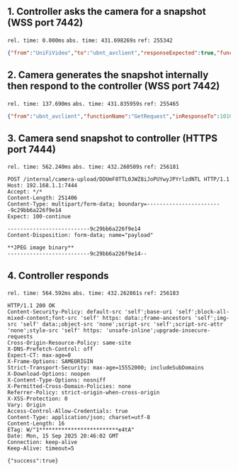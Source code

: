 
## 1. Controller asks the camera for a snapshot (WSS port 7442)

`rel. time: 0.000ms`
`abs. time: 431.698269s`
`ref: 255342`

```json
{"from":"UniFiVideo","to":"ubnt_avclient","responseExpected":true,"functionName":"GetRequest","messageId":10102,"inResponseTo":0,"payload":{"what":"snapshot","uri":"https://192.168.1.1:7444/internal/camera-upload/DDUmF8TTL0JWZ8iJoPUYwyJPYrlzdNTL","timeoutMs":60000,"quality":"medium"}}
```

## 2. Camera generates the snapshot internally then respond to the controller (WSS port 7442)

`rel. time: 137.690ms`
`abs. time: 431.835959s`
`ref: 255465`

```json
{"from":"ubnt_avclient","functionName":"GetRequest","inResponseTo":10102,"messageId":51329540,"payload":{"payload":null},"responseExpected":false,"statusCode":0,"timeStamp":"2025-09-15T20:46:02.533+00:00","to":"UniFiVideo"}
```

## 3. Camera send snapshot to controller (HTTPS port 7444)

`rel. time: 562.240ms`
`abs. time: 432.260509s`
`ref: 256181`

```http
POST /internal/camera-upload/DDUmF8TTL0JWZ8iJoPUYwyJPYrlzdNTL HTTP/1.1
Host: 192.168.1.1:7444
Accept: */*
Content-Length: 251406
Content-Type: multipart/form-data; boundary=------------------------9c29bb6a226f9e14
Expect: 100-continue

--------------------------9c29bb6a226f9e14
Content-Disposition: form-data; name="payload"

**JPEG image binary**
--------------------------9c29bb6a226f9e14--
```

## 4. Controller responds

`rel. time: 564.592ms`
`abs. time: 432.262861s`
`ref: 256183`

```http
HTTP/1.1 200 OK
Content-Security-Policy: default-src 'self';base-uri 'self';block-all-mixed-content;font-src 'self' https: data:;frame-ancestors 'self';img-src 'self' data:;object-src 'none';script-src 'self';script-src-attr 'none';style-src 'self' https: 'unsafe-inline';upgrade-insecure-requests
Cross-Origin-Resource-Policy: same-site
X-DNS-Prefetch-Control: off
Expect-CT: max-age=0
X-Frame-Options: SAMEORIGIN
Strict-Transport-Security: max-age=15552000; includeSubDomains
X-Download-Options: noopen
X-Content-Type-Options: nosniff
X-Permitted-Cross-Domain-Policies: none
Referrer-Policy: strict-origin-when-cross-origin
X-XSS-Protection: 0
Vary: Origin
Access-Control-Allow-Credentials: true
Content-Type: application/json; charset=utf-8
Content-Length: 16
ETag: W/"1*************************e4tA"
Date: Mon, 15 Sep 2025 20:46:02 GMT
Connection: keep-alive
Keep-Alive: timeout=5

{"success":true}
```
